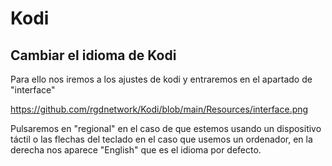 # Kodi

## Cambiar el idioma de Kodi

Para ello nos iremos a los ajustes de kodi y entraremos en el apartado de "interface"

https://github.com/rgdnetwork/Kodi/blob/main/Resources/interface.png

Pulsaremos en "regional" en el caso de que estemos usando un dispositivo táctil o las flechas del teclado en el caso que usemos un ordenador, en la derecha nos aparece "English" que es el idioma por defecto.